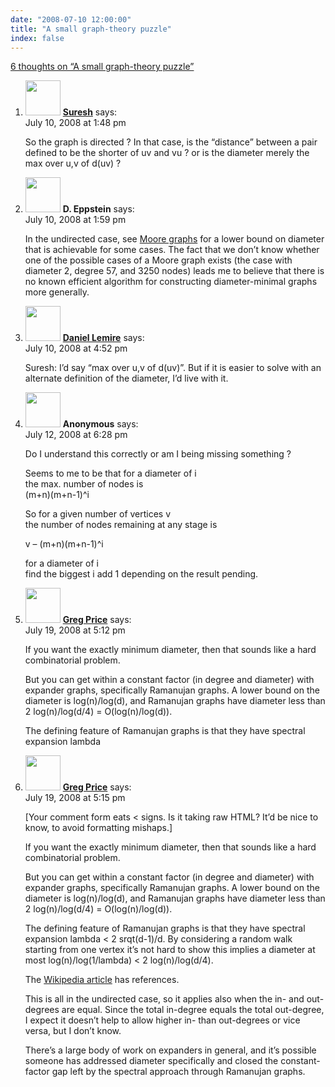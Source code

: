 ```yaml
---
date: "2008-07-10 12:00:00"
title: "A small graph-theory puzzle"
index: false
---
```


[6 thoughts on &ldquo;A small graph-theory puzzle&rdquo;](/lemire/blog/2008/07-10-a-small-graph-theory-puzzle)

<ol class="comment-list">
<li id="comment-50011" class="comment even thread-even depth-1">
<div class="comment-author vcard">
<img alt src="https://secure.gravatar.com/avatar/6537c0a681d22d4a3f7bf4ce7d209a0f?s=56&#038;d=mm&#038;r=g" srcset="https://secure.gravatar.com/avatar/6537c0a681d22d4a3f7bf4ce7d209a0f?s=112&#038;d=mm&#038;r=g 2x" class="avatar avatar-56 photo" height="56" width="56" decoding="async" /> <b class="fn"><a href="http://blog.geomblog.org/" class="url" rel="ugc external nofollow">Suresh</a></b> <span class="says">says:</span> </div>
<div class="comment-metadata"><time datetime="2008-07-10T13:48:36+00:00">July 10, 2008 at 1:48 pm</time></a> </div>
<div class="comment-content">
<p>So the graph is directed ? In that case, is the &ldquo;distance&rdquo; between a pair defined to be the shorter of uv and vu ? or is the diameter merely the max over u,v of d(uv) ?</p>
</div>
</li>
<li id="comment-50012" class="comment odd alt thread-odd thread-alt depth-1">
<div class="comment-author vcard">
<img alt src="https://secure.gravatar.com/avatar/1dc1fdd9d8acd4c9118bd0fc85c1c208?s=56&#038;d=mm&#038;r=g" srcset="https://secure.gravatar.com/avatar/1dc1fdd9d8acd4c9118bd0fc85c1c208?s=112&#038;d=mm&#038;r=g 2x" class="avatar avatar-56 photo" height="56" width="56" decoding="async" /> <b class="fn">D. Eppstein</b> <span class="says">says:</span> </div>
<div class="comment-metadata"><time datetime="2008-07-10T13:59:15+00:00">July 10, 2008 at 1:59 pm</time></a> </div>
<div class="comment-content">
<p>In the undirected case, see <a href="https://en.wikipedia.org/wiki/Moore_graph" rel="nofollow">Moore graphs</a> for a lower bound on diameter that is achievable for some cases. The fact that we don&rsquo;t know whether one of the possible cases of a Moore graph exists (the case with diameter 2, degree 57, and 3250 nodes) leads me to believe that there is no known efficient algorithm for constructing diameter-minimal graphs more generally.</p>
</div>
</li>
<li id="comment-50014" class="comment even thread-even depth-1">
<div class="comment-author vcard">
<img alt src="https://secure.gravatar.com/avatar/6518c23aacab4c42dd2c5b9b57b79fb5?s=56&#038;d=mm&#038;r=g" srcset="https://secure.gravatar.com/avatar/6518c23aacab4c42dd2c5b9b57b79fb5?s=112&#038;d=mm&#038;r=g 2x" class="avatar avatar-56 photo" height="56" width="56" loading="lazy" decoding="async" /> <b class="fn"><a href="https://lemire.me/blog/" class="url" rel="ugc">Daniel Lemire</a></b> <span class="says">says:</span> </div>
<div class="comment-metadata"><time datetime="2008-07-10T16:52:41+00:00">July 10, 2008 at 4:52 pm</time></a> </div>
<div class="comment-content">
<p>Suresh: I&rsquo;d say &ldquo;max over u,v of d(uv)&rdquo;. But if it is easier to solve with an alternate definition of the diameter, I&rsquo;d live with it.</p>
</div>
</li>
<li id="comment-50018" class="comment odd alt thread-odd thread-alt depth-1">
<div class="comment-author vcard">
<img alt src="https://secure.gravatar.com/avatar/?s=56&#038;d=mm&#038;r=g" srcset="https://secure.gravatar.com/avatar/?s=112&#038;d=mm&#038;r=g 2x" class="avatar avatar-56 photo avatar-default" height="56" width="56" loading="lazy" decoding="async" /> <b class="fn">Anonymous</b> <span class="says">says:</span> </div>
<div class="comment-metadata"><time datetime="2008-07-12T18:28:48+00:00">July 12, 2008 at 6:28 pm</time></a> </div>
<div class="comment-content">
<p>Do I understand this correctly or am I being missing something ?</p>
<p>Seems to me to be that for a diameter of i<br/>
the max. number of nodes is<br/>
(m+n)(m+n-1)^i</p>
<p>So for a given number of vertices v<br/>
the number of nodes remaining at any stage is</p>
<p>v &#8211; (m+n)(m+n-1)^i</p>
<p>for a diameter of i<br/>
find the biggest i add 1 depending on the result pending.</p>
</div>
</li>
<li id="comment-50024" class="comment even thread-even depth-1">
<div class="comment-author vcard">
<img alt src="https://secure.gravatar.com/avatar/91ce30388d6d552b697eb67659a371ba?s=56&#038;d=mm&#038;r=g" srcset="https://secure.gravatar.com/avatar/91ce30388d6d552b697eb67659a371ba?s=112&#038;d=mm&#038;r=g 2x" class="avatar avatar-56 photo" height="56" width="56" loading="lazy" decoding="async" /> <b class="fn"><a href="http://web.mit.edu/price/" class="url" rel="ugc external nofollow">Greg Price</a></b> <span class="says">says:</span> </div>
<div class="comment-metadata"><time datetime="2008-07-19T17:12:12+00:00">July 19, 2008 at 5:12 pm</time></a> </div>
<div class="comment-content">
<p>If you want the exactly minimum diameter, then that sounds like a hard combinatorial problem.</p>
<p>But you can get within a constant factor (in degree and diameter) with expander graphs, specifically Ramanujan graphs. A lower bound on the diameter is log(n)/log(d), and Ramanujan graphs have diameter less than 2 log(n)/log(d/4) = O(log(n)/log(d)).</p>
<p>The defining feature of Ramanujan graphs is that they have spectral expansion lambda </p>
</div>
</li>
<li id="comment-50025" class="comment odd alt thread-odd thread-alt depth-1">
<div class="comment-author vcard">
<img alt src="https://secure.gravatar.com/avatar/91ce30388d6d552b697eb67659a371ba?s=56&#038;d=mm&#038;r=g" srcset="https://secure.gravatar.com/avatar/91ce30388d6d552b697eb67659a371ba?s=112&#038;d=mm&#038;r=g 2x" class="avatar avatar-56 photo" height="56" width="56" loading="lazy" decoding="async" /> <b class="fn"><a href="http://web.mit.edu/price/" class="url" rel="ugc external nofollow">Greg Price</a></b> <span class="says">says:</span> </div>
<div class="comment-metadata"><time datetime="2008-07-19T17:15:52+00:00">July 19, 2008 at 5:15 pm</time></a> </div>
<div class="comment-content">
<p>[Your comment form eats &lt; signs. Is it taking raw HTML? It&rsquo;d be nice to know, to avoid formatting mishaps.]</p>
<p>If you want the exactly minimum diameter, then that sounds like a hard combinatorial problem.</p>
<p>But you can get within a constant factor (in degree and diameter) with expander graphs, specifically Ramanujan graphs. A lower bound on the diameter is log(n)/log(d), and Ramanujan graphs have diameter less than 2 log(n)/log(d/4) = O(log(n)/log(d)).</p>
<p>The defining feature of Ramanujan graphs is that they have spectral expansion lambda &lt; 2 srqt(d-1)/d. By considering a random walk starting from one vertex it&rsquo;s not hard to show this implies a diameter at most log(n)/log(1/lambda) &lt; 2 log(n)/log(d/4).</p>
<p>The <a href="https://en.wikipedia.org/wiki/Ramanujan_graph" rel="nofollow">Wikipedia article</a> has references.</p>
<p>This is all in the undirected case, so it applies also when the in- and out-degrees are equal. Since the total in-degree equals the total out-degree, I expect it doesn&rsquo;t help to allow higher in- than out-degrees or vice versa, but I don&rsquo;t know.</p>
<p>There&rsquo;s a large body of work on expanders in general, and it&rsquo;s possible someone has addressed diameter specifically and closed the constant-factor gap left by the spectral approach through Ramanujan graphs.</p>
</div>
</li>
</ol>
